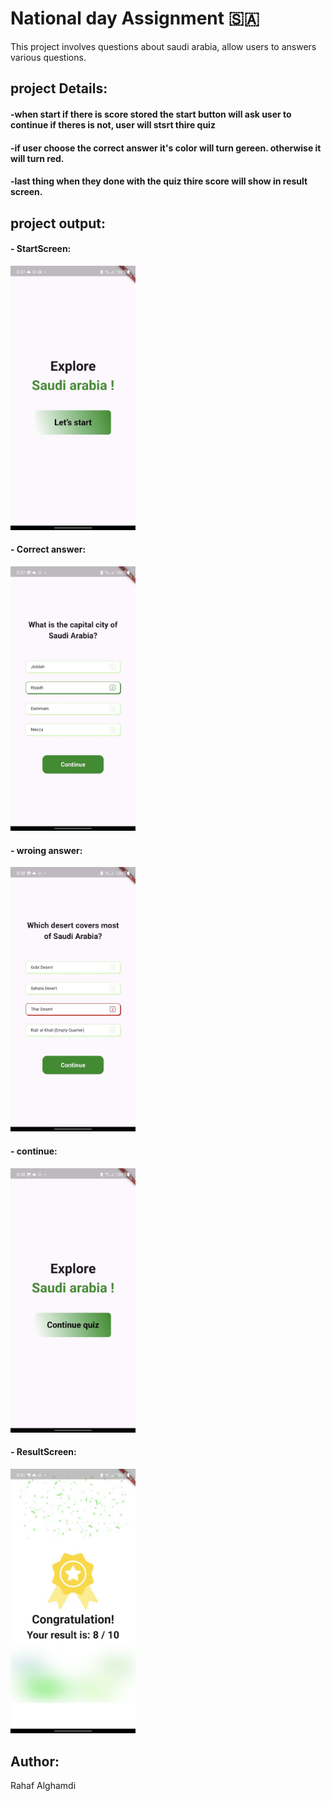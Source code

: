 # National day Assignment 🇸🇦

This project involves questions about saudi arabia, allow users to answers various questions.
 




## project Details:

#### -when start if there is score stored the start button will ask user to continue if theres is not, user will stsrt thire quiz
#### -if user choose the correct answer it's color will turn gereen. otherwise it will turn red.
#### -last thing when they done with the quiz thire score will show in result screen.




## project output:

#### - StartScreen:
<img width="200"  alt="Screenshot 2024-08-13 at 4 06 57 PM" src="README_assets/start_page.jpg">


#### - Correct answer:
<img width="200"  alt="Screenshot 2024-08-13 at 4 06 57 PM" src="README_assets\correct_answer.jpg">

#### - wroing answer:
<img width="200"  alt="Screenshot 2024-08-13 at 4 06 57 PM" src="README_assets\wrong_answer.jpg">

#### - continue:
<img width="200"  alt="Screenshot 2024-08-13 at 4 06 57 PM" src="README_assets\continue.jpg">

#### - ResultScreen:
<img width="200"  alt="Screenshot 2024-08-13 at 4 06 57 PM" src="README_assets\result_page.jpg">


## Author:
Rahaf Alghamdi


